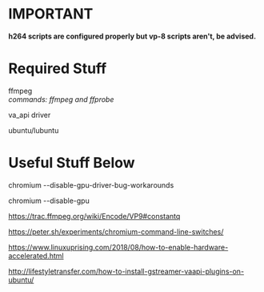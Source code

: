  <h1><b>IMPORTANT</b></h1>
 
 <b>h264 scripts are configured properly but vp-8 scripts aren't, be advised.</b> 
 
 <h1>Required Stuff</h1>
 
 <p>ffmpeg<span><br/><i>commands: ffmpeg and ffprobe</i></span></p>
 
 va_api driver
 
 ubuntu/lubuntu
 
 <h1>Useful Stuff Below</h1>
 
 chromium --disable-gpu-driver-bug-workarounds
 
 chromium --disable-gpu

https://trac.ffmpeg.org/wiki/Encode/VP9#constantq

https://peter.sh/experiments/chromium-command-line-switches/

https://www.linuxuprising.com/2018/08/how-to-enable-hardware-accelerated.html

http://lifestyletransfer.com/how-to-install-gstreamer-vaapi-plugins-on-ubuntu/